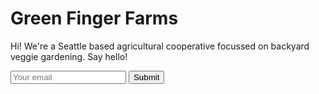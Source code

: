 <HTML>
<h1>Green Finger Farms</h1>
<p>Hi! We're a Seattle based agricultural cooperative focussed on backyard veggie gardening. Say hello!</p>
<input type="email" placeholder="Your email">
<input type="submit">
</HTML>
